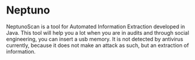 # Neptuno
NeptunoScan is a tool for Automated Information Extraction developed in Java. This tool will help you a lot when
you are in audits and through social engineering, you can insert a usb memory. 
It is not detected by antivirus currently, because it does not make an attack as such, but an extraction of information.

